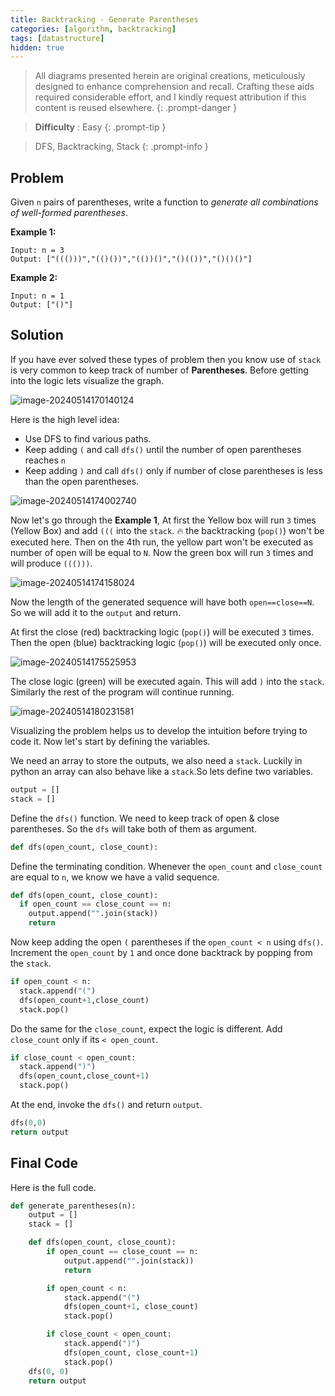 ```yaml
---
title: Backtracking - Generate Parentheses
categories: [algorithm, backtracking]
tags: [datastructure]
hidden: true
---
```


> All diagrams presented herein are original creations, meticulously designed to enhance comprehension and recall. Crafting these aids required considerable effort, and I kindly request attribution if this content is reused elsewhere.
{: .prompt-danger }

> **Difficulty** :  Easy
{: .prompt-tip }

> DFS, Backtracking, Stack
{: .prompt-info }

## Problem

Given `n` pairs of parentheses, write a function to *generate all combinations of well-formed parentheses*.

**Example 1:**

```
Input: n = 3
Output: ["((()))","(()())","(())()","()(())","()()()"]
```

**Example 2:**

```
Input: n = 1
Output: ["()"]
```

## Solution

If you have ever solved these types of problem then you know use of `stack` is very common to keep track of number of **Parentheses**. Before getting into the logic lets visualize the graph.

![image-20240514170140124](../assets/img/image-20240514170140124.jpg)

Here is the high level idea:

- Use DFS to find various paths.
- Keep adding `(` and call `dfs()` until the number of open parentheses reaches `n` 
- Keep adding `)` and call `dfs()` only if number of close parentheses is less than the open parentheses.

![image-20240514174002740](../assets/img/image-20240514173944920.jpg)

Now let's go through the **Example 1**, At first the Yellow box will run `3` times (Yellow Box) and add `(((` into the `stack`. :fire: the backtracking (`pop()`) won't be executed here. Then on the 4th run, the yellow part won't be executed as number of open will be equal to `N`. Now the green box will run `3` times and will produce `((()))`.

![image-20240514174158024](../assets/img/image-20240514174158024.jpg)

Now the length of the generated sequence will have both `open==close==N`. So we will add it to the `output` and return.

At first the close (red) backtracking logic (`pop()`) will be executed `3` times. Then the open (blue) backtracking logic (`pop()`)  will be executed only once.

![image-20240514175525953](../assets/img/image-20240514175525953.jpg)

The close logic (green) will be executed again. This will add `)` into the `stack`. Similarly the rest of the program will continue running.

![image-20240514180231581](../assets/img/image-20240514180231581.jpg)

Visualizing the problem helps us to develop the intuition before trying to code it. Now let's start by defining the variables.

We need an array to store the outputs, we also need a `stack`. Luckily in python an array can also behave like a `stack`.So lets define two variables.

```python
output = []
stack = []
```

Define the `dfs()` function. We need to keep track of open & close parentheses. So the `dfs` will take both of them as argument.

```python
def dfs(open_count, close_count):
```

Define the terminating condition. Whenever the `open_count` and `close_count` are equal to `n`, we know we have a valid sequence. 

```python
def dfs(open_count, close_count):
  if open_count == close_count == n:
    output.append("".join(stack))
    return
```

Now keep adding the open `(` parentheses if the `open_count < n` using `dfs()`. Increment the `open_count` by `1` and once done backtrack by popping from the `stack`.

```python
if open_count < n:
  stack.append("(")
  dfs(open_count+1,close_count)
  stack.pop()
```

Do the same for the `close_count`, expect the logic is different. Add `close_count` only if its `< open_count`.

```python
if close_count < open_count:
  stack.append(")")
  dfs(open_count,close_count+1)
  stack.pop()
```

At the end, invoke the `dfs()` and return `output`.

```python
dfs(0,0)
return output
```

## Final Code

Here is the full code.

```python
def generate_parentheses(n):
    output = []
    stack = []

    def dfs(open_count, close_count):
        if open_count == close_count == n:
            output.append("".join(stack))
            return

        if open_count < n:
            stack.append("(")
            dfs(open_count+1, close_count)
            stack.pop()

        if close_count < open_count:
            stack.append(")")
            dfs(open_count, close_count+1)
            stack.pop()
    dfs(0, 0)
    return output
```
